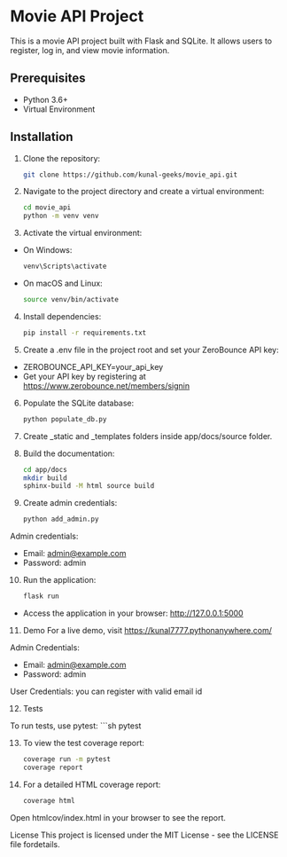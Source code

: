 # Movie API Project

This is a movie API project built with Flask and SQLite. It allows users to register, log in, and view movie information.

## Prerequisites

- Python 3.6+
- Virtual Environment

## Installation

1. Clone the repository:
   ```sh
   git clone https://github.com/kunal-geeks/movie_api.git

2. Navigate to the project directory and create a virtual environment:
    ```sh
    cd movie_api
    python -m venv venv
    
3. Activate the virtual environment:
- On Windows:
    ```sh
    venv\Scripts\activate
- On macOS and Linux:
    ```sh
    source venv/bin/activate

4. Install dependencies:
    ```sh
    pip install -r requirements.txt

5. Create a .env file in the project root and set your ZeroBounce API key:


- ZEROBOUNCE_API_KEY=your_api_key
- Get your API key by registering at https://www.zerobounce.net/members/signin

6. Populate the SQLite database:
    ```sh
    python populate_db.py

7. Create _static and _templates folders inside app/docs/source folder.
    
8. Build the documentation:
    ```sh
    cd app/docs
    mkdir build
    sphinx-build -M html source build

9. Create admin credentials:
    ```sh
    python add_admin.py

Admin credentials:
- Email: admin@example.com
- Password: admin

10. Run the application:
    ```sh
    flask run

- Access the application in your browser: http://127.0.0.1:5000

11. Demo
For a live demo, visit https://kunal7777.pythonanywhere.com/

Admin Credentials:

- Email: admin@example.com
- Password: admin

User Credentials: you can register with valid email id

12. Tests

To run tests, use pytest:
    ```sh
    pytest

13. To view the test coverage report:
    ```sh
    coverage run -m pytest
    coverage report

14. For a detailed HTML coverage report:
    ```sh
    coverage html

Open htmlcov/index.html in your browser to see the report.

License
This project is licensed under the MIT License - see the LICENSE file fordetails.





